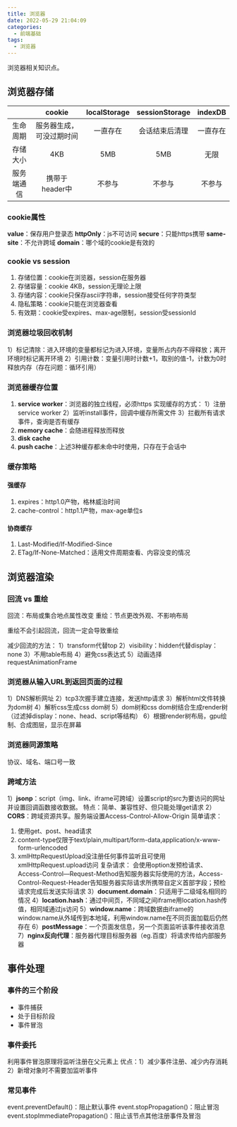 ```yaml
---
title: 浏览器
date: 2022-05-29 21:04:09
categories:
  - 前端基础
tags:
  - 浏览器
---
```

浏览器相关知识点。
<!-- more --> 
<!-- toc -->
## 浏览器存储
|  | cookie | localStorage | sessionStorage | indexDB |
| :----: | :----: | :----: | :----: | :----: |
| 生命周期 | 服务器生成，可没过期时间 | 一直存在 | 会话结束后清理 | 一直存在 |
| 存储大小 | 4KB | 5MB | 5MB | 无限 |
| 服务端通信 | 携带于header中 | 不参与 | 不参与 | 不参与 |
### cookie属性
**value**：保存用户登录态
**httpOnly**：js不可访问
**secure**：只能https携带
**same-site**：不允许跨域
**domain**：哪个域的cookie是有效的

### cookie vs session
1. 存储位置：cookie在浏览器，session在服务器
2. 存储容量：cookie 4KB，session无理论上限
3. 存储内容：cookie只保存ascii字符串，session接受任何字符类型
4. 隐私策略：cookie只能在浏览器查看
5. 有效期：cookie受expires、max-age限制，session受sessionId

### 浏览器垃圾回收机制
1）标记清除：进入环境的变量都标记为进入环境，变量所占内存不得释放；离开环境时标记离开环境
2）引用计数：变量引用时计数+1，取别的值-1，计数为0时释放内存（存在问题：循环引用）

### 浏览器缓存位置
1. **service worker**：浏览器的独立线程，必须https
实现缓存的方式：
1）注册service worker
2）监听install事件，回调中缓存所需文件
3）拦截所有请求事件，查询是否有缓存
2. **memory cache**：会随进程释放而释放
3. **disk cache**
4. **push cache**：上述3种缓存都未命中时使用，只存在于会话中

### 缓存策略
#### 强缓存
1. expires：http1.0产物，格林威治时间
2. cache-control：http1.1产物，max-age单位s
#### 协商缓存
1. Last-Modified/If-Modified-Since
2. ETag/If-None-Matched：适用文件周期查看、内容没变的情况

## 浏览器渲染
### 回流 vs 重绘
回流：布局或集合地点属性改变
重绘：节点更改外观、不影响布局

重绘不会引起回流，回流一定会导致重绘

减少回流的方法：
1）transform代替top
2）visibility：hidden代替display：none
3）不用table布局
4）避免css表达式
5）动画选择requestAnimationFrame

### 浏览器从输入URL到返回页面的过程
1）DNS解析网址
2）tcp3次握手建立连接，发送http请求
3）解析html文件转换为dom树
4）解析css生成css dom树
5）dom树和css dom树结合生成render树（过滤掉display：none、head、script等结构）
6）根据render树布局，gpu绘制、合成图层，显示在屏幕
### 浏览器同源策略
协议、域名、端口号一致
### 跨域方法
1）**jsonp**：script（img、link、iframe可跨域）设置script的src为要访问的网址并设置回调函数接收数据。
特点：简单、兼容性好、但只能处理get请求
2）**CORS**：跨域资源共享。服务端设置Access-Control-Allow-Origin
简单请求：
1. 使用get、post、head请求
2. content-type仅限于text/plain,multipart/form-data,application/x-www-form-urlencoded
3. xmlHttpRequestUpload没注册任何事件监听且可使用xmlHttpRequest.upload访问
复杂请求：
会使用option发预检请求、Access-Control—Request-Method告知服务器实际使用的方法，Access-Control-Request-Header告知服务器实际请求所携带自定义首部字段；预检请求完成后发送实际请求
3）**document.domain**：只适用于二级域名相同的情况
4）**location.hash**：通过中间页，不同域之间iframe用location.hash传值，相同域通过js访问
5）**window.name**：跨域数据由iframe的window.name从外域传到本地域，利用window.name在不同页面加载后仍然存在
6）**postMessage**：一个页面发信息，另一个页面监听该事件接收消息
7）**nginx反向代理**：服务器代理目标服务器（eg.百度）将请求传给内部服务器

## 事件处理
### 事件的三个阶段
- 事件捕获
- 处于目标阶段
- 事件冒泡
### 事件委托
利用事件冒泡原理将监听注册在父元素上
优点：1）减少事件注册、减少内存消耗 2）新增对象时不需要加监听事件
### 常见事件
event.preventDefault()：阻止默认事件
event.stopPropagation()：阻止冒泡
event.stopImmediatePropagation()：阻止该节点其他注册事件及冒泡